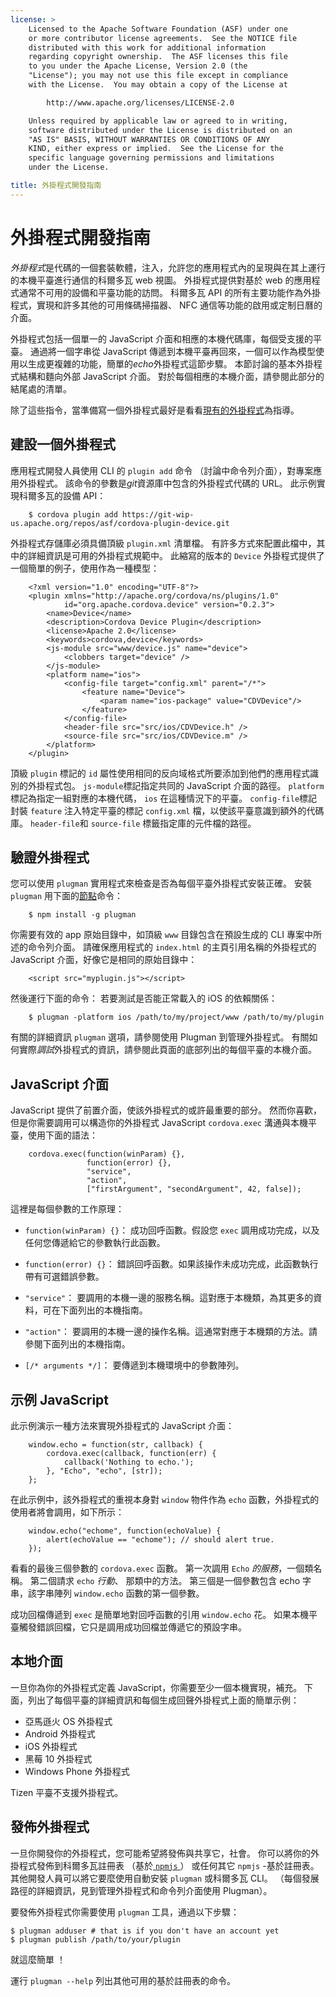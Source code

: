 ```yaml
---
license: >
    Licensed to the Apache Software Foundation (ASF) under one
    or more contributor license agreements.  See the NOTICE file
    distributed with this work for additional information
    regarding copyright ownership.  The ASF licenses this file
    to you under the Apache License, Version 2.0 (the
    "License"); you may not use this file except in compliance
    with the License.  You may obtain a copy of the License at

        http://www.apache.org/licenses/LICENSE-2.0

    Unless required by applicable law or agreed to in writing,
    software distributed under the License is distributed on an
    "AS IS" BASIS, WITHOUT WARRANTIES OR CONDITIONS OF ANY
    KIND, either express or implied.  See the License for the
    specific language governing permissions and limitations
    under the License.

title: 外掛程式開發指南
---
```


# 外掛程式開發指南

*外掛程式*是代碼的一個套裝軟體，注入，允許您的應用程式內的呈現與在其上運行的本機平臺進行通信的科爾多瓦 web 視圖。 外掛程式提供對基於 web 的應用程式通常不可用的設備和平臺功能的訪問。 科爾多瓦 API 的所有主要功能作為外掛程式，實現和許多其他的可用條碼掃描器、 NFC 通信等功能的啟用或定制日曆的介面。

外掛程式包括一個單一的 JavaScript 介面和相應的本機代碼庫，每個受支援的平臺。 通過將一個字串從 JavaScript 傳遞到本機平臺再回來，一個可以作為模型使用以生成更複雜的功能，簡單的*echo*外掛程式這節步驟。 本節討論的基本外掛程式結構和麵向外部 JavaScript 介面。 對於每個相應的本機介面，請參閱此部分的結尾處的清單。

除了這些指令，當準備寫一個外掛程式最好是看看[現有的外掛程式][1]為指導。

 [1]: https://github.com/apache/cordova-android/tree/master/framework/src/org/apache/cordova

## 建設一個外掛程式

應用程式開發人員使用 CLI 的 `plugin add` 命令 （討論中命令列介面），對專案應用外掛程式。 該命令的參數是*git*資源庫中包含的外掛程式代碼的 URL。 此示例實現科爾多瓦的設備 API：

        $ cordova plugin add https://git-wip-us.apache.org/repos/asf/cordova-plugin-device.git
    

外掛程式存儲庫必須具備頂級 `plugin.xml` 清單檔。 有許多方式來配置此檔中，其中的詳細資訊是可用的外掛程式規範中。 此縮寫的版本的 `Device` 外掛程式提供了一個簡單的例子，使用作為一種模型：

        <?xml version="1.0" encoding="UTF-8"?>
        <plugin xmlns="http://apache.org/cordova/ns/plugins/1.0"
                id="org.apache.cordova.device" version="0.2.3">
            <name>Device</name>
            <description>Cordova Device Plugin</description>
            <license>Apache 2.0</license>
            <keywords>cordova,device</keywords>
            <js-module src="www/device.js" name="device">
                <clobbers target="device" />
            </js-module>
            <platform name="ios">
                <config-file target="config.xml" parent="/*">
                    <feature name="Device">
                        <param name="ios-package" value="CDVDevice"/>
                    </feature>
                </config-file>
                <header-file src="src/ios/CDVDevice.h" />
                <source-file src="src/ios/CDVDevice.m" />
            </platform>
        </plugin>
    

頂級 `plugin` 標記的 `id` 屬性使用相同的反向域格式所要添加到他們的應用程式識別的外掛程式包。 `js-module`標記指定共同的 JavaScript 介面的路徑。 `platform`標記為指定一組對應的本機代碼， `ios` 在這種情況下的平臺。 `config-file`標記封裝 `feature` 注入特定平臺的標記 `config.xml` 檔，以使該平臺意識到額外的代碼庫。 `header-file`和 `source-file` 標籤指定庫的元件檔的路徑。

## 驗證外掛程式

您可以使用 `plugman` 實用程式來檢查是否為每個平臺外掛程式安裝正確。 安裝 `plugman` 用下面的[節點][2]命令：

 [2]: http://nodejs.org/

        $ npm install -g plugman
    

你需要有效的 app 原始目錄中，如頂級 `www` 目錄包含在預設生成的 CLI 專案中所述的命令列介面。 請確保應用程式的 `index.html` 的主頁引用名稱的外掛程式的 JavaScript 介面，好像它是相同的原始目錄中：

        <script src="myplugin.js"></script>
    

然後運行下面的命令： 若要測試是否能正常載入的 iOS 的依賴關係：

        $ plugman -platform ios /path/to/my/project/www /path/to/my/plugin
    

有關的詳細資訊 `plugman` 選項，請參閱使用 Plugman 到管理外掛程式。 有關如何實際*調試*外掛程式的資訊，請參閱此頁面的底部列出的每個平臺的本機介面。

## JavaScript 介面

JavaScript 提供了前置介面，使該外掛程式的或許最重要的部分。 然而你喜歡，但是你需要調用可以構造你的外掛程式 JavaScript `cordova.exec` 溝通與本機平臺，使用下面的語法：

        cordova.exec(function(winParam) {},
                     function(error) {},
                     "service",
                     "action",
                     ["firstArgument", "secondArgument", 42, false]);
    

這裡是每個參數的工作原理：

*   `function(winParam) {}`： 成功回呼函數。假設您 `exec` 調用成功完成，以及任何您傳遞給它的參數執行此函數。

*   `function(error) {}`： 錯誤回呼函數。如果該操作未成功完成，此函數執行帶有可選錯誤參數。

*   `"service"`： 要調用的本機一邊的服務名稱。這對應于本機類，為其更多的資料，可在下面列出的本機指南。

*   `"action"`： 要調用的本機一邊的操作名稱。這通常對應于本機類的方法。請參閱下面列出的本機指南。

*   `[/* arguments */]`： 要傳遞到本機環境中的參數陣列。

## 示例 JavaScript

此示例演示一種方法來實現外掛程式的 JavaScript 介面：

        window.echo = function(str, callback) {
            cordova.exec(callback, function(err) {
                callback('Nothing to echo.');
            }, "Echo", "echo", [str]);
        };
    

在此示例中，該外掛程式的重視本身對 `window` 物件作為 `echo` 函數，外掛程式的使用者將會調用，如下所示：

        window.echo("echome", function(echoValue) {
            alert(echoValue == "echome"); // should alert true.
        });
    

看看的最後三個參數的 `cordova.exec` 函數。 第一次調用 `Echo` *的服務*，一個類名稱。 第二個請求 `echo` *行動*、 那類中的方法。 第三個是一個參數包含 echo 字串，該字串陣列 `window.echo` 函數的第一個參數。

成功回檔傳遞到 `exec` 是簡單地對回呼函數的引用 `window.echo` 花。 如果本機平臺觸發錯誤回檔，它只是調用成功回檔並傳遞它的預設字串。

## 本地介面

一旦你為你的外掛程式定義 JavaScript，你需要至少一個本機實現，補充。 下面，列出了每個平臺的詳細資訊和每個生成回聲外掛程式上面的簡單示例：

*   亞馬遜火 OS 外掛程式
*   Android 外掛程式
*   iOS 外掛程式
*   黑莓 10 外掛程式
*   Windows Phone 外掛程式

Tizen 平臺不支援外掛程式。

## 發佈外掛程式

一旦你開發你的外掛程式，您可能希望將發佈與共享它，社會。 你可以將你的外掛程式發佈到科爾多瓦註冊表 （基於[ `npmjs` ][3]） 或任何其它 `npmjs` -基於註冊表。 其他開發人員可以將它要麼使用自動安裝 `plugman` 或科爾多瓦 CLI。 （每個發展路徑的詳細資訊，見到管理外掛程式和命令列介面使用 Plugman）。

 [3]: https://github.com/isaacs/npmjs.org

要發佈外掛程式你需要使用 `plugman` 工具，通過以下步驟：

    $ plugman adduser # that is if you don't have an account yet
    $ plugman publish /path/to/your/plugin
    

就這麼簡單 ！

運行 `plugman --help` 列出其他可用的基於註冊表的命令。